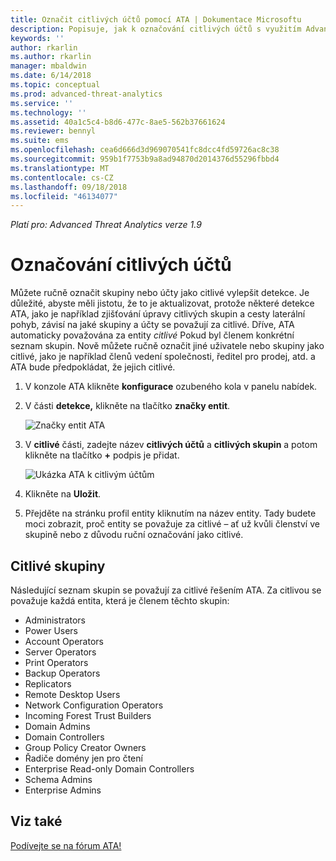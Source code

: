 ```yaml
---
title: Označit citlivých účtů pomocí ATA | Dokumentace Microsoftu
description: Popisuje, jak k označování citlivých účtů s využitím Advanced Threat Analytics (ATA)
keywords: ''
author: rkarlin
ms.author: rkarlin
manager: mbaldwin
ms.date: 6/14/2018
ms.topic: conceptual
ms.prod: advanced-threat-analytics
ms.service: ''
ms.technology: ''
ms.assetid: 40a1c5c4-b8d6-477c-8ae5-562b37661624
ms.reviewer: bennyl
ms.suite: ems
ms.openlocfilehash: cea6d666d3d969070541fc8dcc4fd59726ac8c38
ms.sourcegitcommit: 959b1f7753b9a8ad94870d2014376d55296fbbd4
ms.translationtype: MT
ms.contentlocale: cs-CZ
ms.lasthandoff: 09/18/2018
ms.locfileid: "46134077"
---
```

*Platí pro: Advanced Threat Analytics verze 1.9*



# <a name="tag-sensitive-accounts"></a>Označování citlivých účtů

Můžete ručně označit skupiny nebo účty jako citlivé vylepšit detekce. Je důležité, abyste měli jistotu, že to je aktualizovat, protože některé detekce ATA, jako je například zjišťování úpravy citlivých skupin a cesty laterální pohyb, závisí na jaké skupiny a účty se považují za citlivé. Dříve, ATA automaticky považována za entity *citlivé* Pokud byl členem konkrétní seznam skupin. Nově můžete ručně označit jiné uživatele nebo skupiny jako citlivé, jako je například členů vedení společnosti, ředitel pro prodej, atd. a ATA bude předpokládat, že jejich citlivé.

1.  V konzole ATA klikněte **konfigurace** ozubeného kola v panelu nabídek.

2.  V části **detekce,** klikněte na tlačítko **značky entit**.

    ![Značky entit ATA](media/entity-tags.png)

3.  V **citlivé** části, zadejte název **citlivých účtů** a **citlivých skupin** a potom klikněte na tlačítko **+** podpis je přidat.

    ![Ukázka ATA k citlivým účtům](media/sensitive-account-sample.png)

4. Klikněte na **Uložit**.

5. Přejděte na stránku profil entity kliknutím na název entity. Tady budete moci zobrazit, proč entity se považuje za citlivé – ať už kvůli členství ve skupině nebo z důvodu ruční označování jako citlivé.


## <a name="sensitive-groups"></a>Citlivé skupiny

Následující seznam skupin se považují za citlivé řešením ATA. Za citlivou se považuje každá entita, která je členem těchto skupin:

-   Administrators
-   Power Users
-   Account Operators
-   Server Operators
-   Print Operators
-   Backup Operators
-   Replicators
-   Remote Desktop Users 
-   Network Configuration Operators 
-   Incoming Forest Trust Builders
-   Domain Admins
-   Domain Controllers
-   Group Policy Creator Owners 
-   Řadiče domény jen pro čtení 
-   Enterprise Read-only Domain Controllers 
-   Schema Admins 
-   Enterprise Admins
     
## <a name="see-also"></a>Viz také
[Podívejte se na fórum ATA!](https://social.technet.microsoft.com/Forums/security/home?forum=mata)
